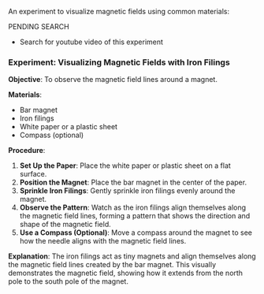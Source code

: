 An experiment to visualize magnetic fields using common materials:

PENDING SEARCH

- Search for youtube video of this experiment

### Experiment: Visualizing Magnetic Fields with Iron Filings

**Objective**: To observe the magnetic field lines around a magnet.

**Materials**:
- Bar magnet
- Iron filings
- White paper or a plastic sheet
- Compass (optional)

**Procedure**:
1. **Set Up the Paper**: Place the white paper or plastic sheet on a flat surface.
2. **Position the Magnet**: Place the bar magnet in the center of the paper.
3. **Sprinkle Iron Filings**: Gently sprinkle iron filings evenly around the magnet.
4. **Observe the Pattern**: Watch as the iron filings align themselves along the magnetic field lines, forming a pattern that shows the direction and shape of the magnetic field.
5. **Use a Compass (Optional)**: Move a compass around the magnet to see how the needle aligns with the magnetic field lines.

**Explanation**: The iron filings act as tiny magnets and align themselves along the magnetic field lines created by the bar magnet. This visually demonstrates the magnetic field, showing how it extends from the north pole to the south pole of the magnet.

